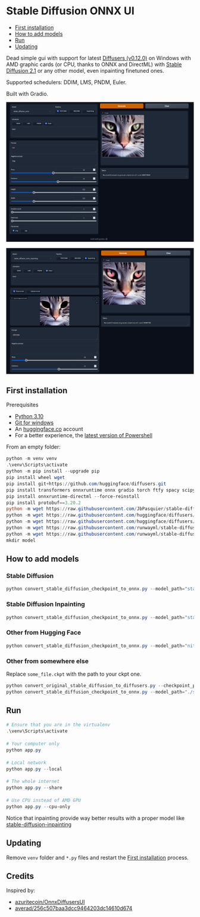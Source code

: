 # Stable Diffusion ONNX UI

* [First installation](#first-installation)
* [How to add models](#how-to-add-models)
* [Run](#run)
* [Updating](#updating)

Dead simple gui with support for latest [Diffusers (v0.12.0)](https://github.com/huggingface/diffusers/) on Windows with AMD graphic cards (or CPU, thanks to ONNX and DirectML) with [Stable Diffusion 2.1](https://huggingface.co/stabilityai/stable-diffusion-2-1) or any other model, even inpainting finetuned ones.

Supported schedulers: DDIM, LMS, PNDM, Euler.

Built with Gradio.

![image](./screenshots/app.png)

![image](./screenshots/inpainting.png)

## First installation

Prerequisites

* [Python 3.10](https://www.python.org/downloads/)
* [Git for windows](https://git-scm.com/download/win)
* An [huggingface.co](huggingface.co) account
* For a better experience, the [latest version of Powershell](https://github.com/PowerShell/PowerShell/releases)

From an empty folder:

```ps1
python -m venv venv
.\venv\Scripts\activate
python -m pip install --upgrade pip
pip install wheel wget
pip install git+https://github.com/huggingface/diffusers.git
pip install transformers onnxruntime onnx gradio torch ftfy spacy scipy OmegaConf accelerate
pip install onnxruntime-directml --force-reinstall
pip install protobuf==3.20.2
python -m wget https://raw.githubusercontent.com/JbPasquier/stable-diffusion-onnx-ui/main/app.py
python -m wget https://raw.githubusercontent.com/huggingface/diffusers/main/scripts/convert_original_stable_diffusion_to_diffusers.py -o convert_original_stable_diffusion_to_diffusers.py
python -m wget https://raw.githubusercontent.com/huggingface/diffusers/main/scripts/convert_stable_diffusion_checkpoint_to_onnx.py -o convert_stable_diffusion_checkpoint_to_onnx.py
python -m wget https://raw.githubusercontent.com/runwayml/stable-diffusion/main/configs/stable-diffusion/v1-inference.yaml -o v1-inference.yaml
python -m wget https://raw.githubusercontent.com/runwayml/stable-diffusion/main/configs/stable-diffusion/v1-inpainting-inference.yaml -o v1-inpainting-inference.yaml
mkdir model
```

## How to add models

### Stable Diffusion

```ps1
python convert_stable_diffusion_checkpoint_to_onnx.py --model_path="stabilityai/stable-diffusion-2-1" --output_path="model/stable_diffusion_onnx"
```

### Stable Diffusion Inpainting

```ps1
python convert_stable_diffusion_checkpoint_to_onnx.py --model_path="stabilityai/stable-diffusion-2-inpainting" --output_path="model/stable_diffusion_inpainting_onnx"
```

### Other from Hugging Face

```ps1
python convert_stable_diffusion_checkpoint_to_onnx.py --model_path="nitrosocke/Nitro-Diffusion" --output_path="model/nitro_diffusion_onnx"
```

### Other from somewhere else

Replace `some_file.ckpt` with the path to your ckpt one.

```ps1
python convert_original_stable_diffusion_to_diffusers.py --checkpoint_path="./some_file.ckpt" --dump_path="./some_file"
python convert_stable_diffusion_checkpoint_to_onnx.py --model_path="./some_file" --output_path="model/some_onnx"
```

## Run

```ps1
# Ensure that you are in the virtualenv
.\venv\Scripts\activate

# Your computer only
python app.py

# Local network
python app.py --local

# The whole internet
python app.py --share

# Use CPU instead of AMD GPU
python app.py --cpu-only
```

Notice that inpainting provide way better results with a proper model like [stable-diffusion-inpainting](https://huggingface.co/stabilityai/stable-diffusion-2-inpainting)

## Updating

Remove `venv` folder and `*.py` files and restart the [First installation](#first-installation) process.

## Credits

Inspired by:

* [azuritecoin/OnnxDiffusersUI](https://github.com/azuritecoin/OnnxDiffusersUI)
* [averad/256c507baa3dcc9464203dc14610d674](https://gist.github.com/averad/256c507baa3dcc9464203dc14610d674)
